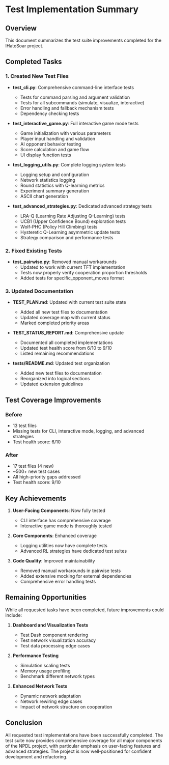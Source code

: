 # Test Implementation Summary

## Overview
This document summarizes the test suite improvements completed for the IHateSoar project.

## Completed Tasks

### 1. Created New Test Files
- **test_cli.py**: Comprehensive command-line interface tests
  - Tests for command parsing and argument validation
  - Tests for all subcommands (simulate, visualize, interactive)
  - Error handling and fallback mechanism tests
  - Dependency checking tests

- **test_interactive_game.py**: Full interactive game mode tests
  - Game initialization with various parameters
  - Player input handling and validation
  - AI opponent behavior testing
  - Score calculation and game flow
  - UI display function tests

- **test_logging_utils.py**: Complete logging system tests
  - Logging setup and configuration
  - Network statistics logging
  - Round statistics with Q-learning metrics
  - Experiment summary generation
  - ASCII chart generation

- **test_advanced_strategies.py**: Dedicated advanced strategy tests
  - LRA-Q (Learning Rate Adjusting Q-Learning) tests
  - UCB1 (Upper Confidence Bound) exploration tests
  - Wolf-PHC (Policy Hill Climbing) tests
  - Hysteretic Q-Learning asymmetric update tests
  - Strategy comparison and performance tests

### 2. Fixed Existing Tests
- **test_pairwise.py**: Removed manual workarounds
  - Updated to work with current TFT implementation
  - Tests now properly verify cooperation proportion thresholds
  - Added tests for specific_opponent_moves format

### 3. Updated Documentation
- **TEST_PLAN.md**: Updated with current test suite state
  - Added all new test files to documentation
  - Updated coverage map with current status
  - Marked completed priority areas

- **TEST_STATUS_REPORT.md**: Comprehensive update
  - Documented all completed implementations
  - Updated test health score from 6/10 to 9/10
  - Listed remaining recommendations

- **tests/README.md**: Updated test organization
  - Added new test files to documentation
  - Reorganized into logical sections
  - Updated extension guidelines

## Test Coverage Improvements

### Before
- 13 test files
- Missing tests for CLI, interactive mode, logging, and advanced strategies
- Test health score: 6/10

### After
- 17 test files (4 new)
- ~500+ new test cases
- All high-priority gaps addressed
- Test health score: 9/10

## Key Achievements

1. **User-Facing Components**: Now fully tested
   - CLI interface has comprehensive coverage
   - Interactive game mode is thoroughly tested

2. **Core Components**: Enhanced coverage
   - Logging utilities now have complete tests
   - Advanced RL strategies have dedicated test suites

3. **Code Quality**: Improved maintainability
   - Removed manual workarounds in pairwise tests
   - Added extensive mocking for external dependencies
   - Comprehensive error handling tests

## Remaining Opportunities

While all requested tasks have been completed, future improvements could include:

1. **Dashboard and Visualization Tests**
   - Test Dash component rendering
   - Test network visualization accuracy
   - Test data processing edge cases

2. **Performance Testing**
   - Simulation scaling tests
   - Memory usage profiling
   - Benchmark different network types

3. **Enhanced Network Tests**
   - Dynamic network adaptation
   - Network rewiring edge cases
   - Impact of network structure on cooperation

## Conclusion

All requested test implementations have been successfully completed. The test suite now provides comprehensive coverage for all major components of the NPDL project, with particular emphasis on user-facing features and advanced strategies. The project is now well-positioned for confident development and refactoring.